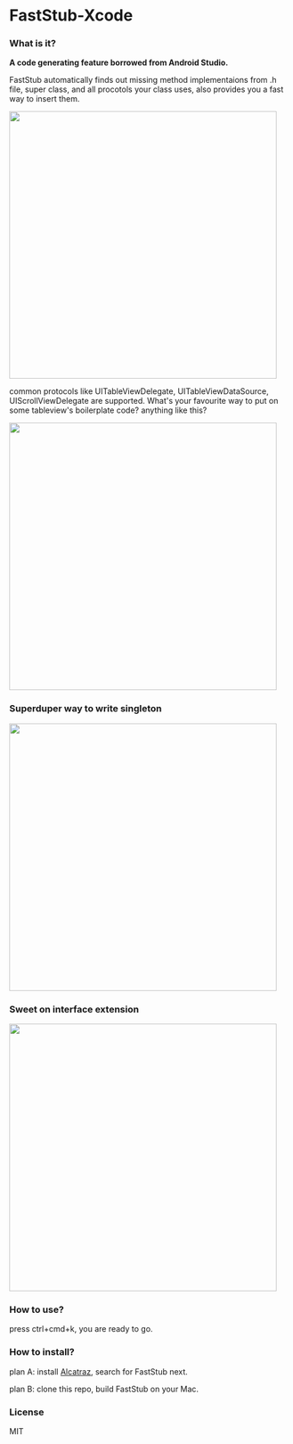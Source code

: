 # FastStub-Xcode

### What is it?
**A code generating feature borrowed from Android Studio.**

FastStub automatically finds out missing method implementaions from .h file, super class, and all procotols your class uses, also provides you a fast way to insert them.

<img src="http://mrpeak.cn/images/fs_header.gif" width="480">

common protocols like UITableViewDelegate, UITableViewDataSource, UIScrollViewDelegate are supported. What's your favourite way to put on some tableview's boilerplate code? anything like this?

<img src="http://mrpeak.cn/images/fs_delegate.gif" width="480">

### Superduper way to write singleton

<img src="http://mrpeak.cn/images/fs_singleton.gif" width="480">

### Sweet on interface extension

<img src="http://mrpeak.cn/images/fs_extension.gif" width="480">

### How to use?

press ctrl+cmd+k, you are ready to go.

### How to install?

plan A: install [Alcatraz](http://alcatraz.io), search for FastStub next.

plan B: clone this repo, build FastStub on your Mac.

### License
MIT
